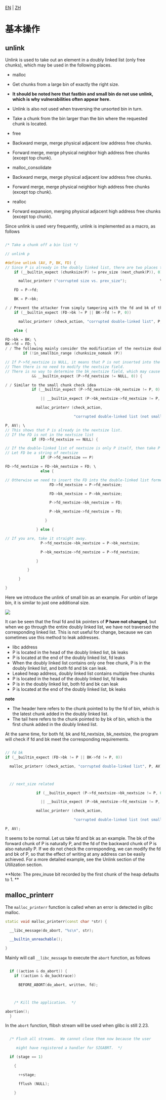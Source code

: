 [EN](./basic.md) | [ZH](./basic-zh.md)
# 基本操作


## unlink



Unlink is used to take out an element in a doubly linked list (only free chunks), which may be used in the following places.


- malloc

- Get chunks from a large bin of exactly the right size.
- **It should be noted here that fastbin and small bin do not use unlink, which is why vulnerabilities often appear here.**
- Unlink is also not used when traversing the unsorted bin in turn.
- Take a chunk from the bin larger than the bin where the requested chunk is located.
- free

- Backward merge, merge physical adjacent low address free chunks.
- Forward merge, merge physical neighbor high address free chunks (except top chunk).
- malloc_consolidate

- Backward merge, merge physical adjacent low address free chunks.
- Forward merge, merge physical neighbor high address free chunks (except top chunk).
- realloc

- Forward expansion, merging physical adjacent high address free chunks (except top chunk).


Since unlink is used very frequently, unlink is implemented as a macro, as follows


```c

/* Take a chunk off a bin list */

// unlink p

#define unlink (AV, P, BK, FD) {
// Since P is already in the doubly linked list, there are two places to record its size, so check if the size is the same.
    if (__builtin_expect (chunksize(P) != prev_size (next_chunk(P)), 0))      \

      malloc_printerr ("corrupted size vs. prev_size");			      \

    FD = P->fd;                                                                      \

    BK = P->bk;                                                                      \

/ / Prevent the attacker from simply tampering with the fd and bk of the free chunk to achieve arbitrary write effects.
    if (__builtin_expect (FD->bk != P || BK->fd != P, 0))                      \

      malloc_printerr (check_action, "corrupted double-linked list", P, AV);  \

    else {                                                                      \

FD->bk = BK; \
BK->fd = FD; \
/ / The following mainly consider the modification of the nextsize doubly linked list corresponding to P
        if (!in_smallbin_range (chunksize_nomask (P))                              \

// If P->fd_nextsize is NULL, it means that P is not inserted into the nextsize list.
// Then there is no need to modify the nextsize field.
// There is no way to determine the bk_nextsize field, which may cause problems.
            && __builtin_expect (P->fd_nextsize != NULL, 0)) {                      \

/ / Similar to the small chunk check idea
            if (__builtin_expect (P->fd_nextsize->bk_nextsize != P, 0)              \

                || __builtin_expect (P->bk_nextsize->fd_nextsize != P, 0))    \

              malloc_printerr (check_action,                                      \

                               "corrupted double-linked list (not small)",    \

P, AV); \
// This shows that P is already in the nextsize list.
// If the FD is not in the nextsize list
            if (FD->fd_nextsize == NULL) {                                      \

// If the double-linked list of nextsize is only P itself, then take P directly
// Let FD be a string of nextsize
                if (P->fd_nextsize == P)                                      \

FD->fd_nextsize = FD->bk_nextsize = FD; \
                else {                                                              \

// Otherwise we need to insert the FD into the double-linked list formed by nextsize
                    FD->fd_nextsize = P->fd_nextsize;                              \

                    FD->bk_nextsize = P->bk_nextsize;                              \

                    P->fd_nextsize->bk_nextsize = FD;                              \

                    P->bk_nextsize->fd_nextsize = FD;                              \

                  }                                                              \

              } else {                                                              \

// If you are, take it straight away.
                P->fd_nextsize->bk_nextsize = P->bk_nextsize;                      \

                P->bk_nextsize->fd_nextsize = P->fd_nextsize;                      \

              }                                                                      \

          }                                                                      \

      }                                                                              \

}

```



Here we introduce the unlink of small bin as an example. For unbin of large bin, it is similar to just one additional size.


![](./figure/unlink_smallbin_intro.png)



It can be seen that the final fd and bk pointers of **P have not changed**, but when we go through the entire doubly linked list, we have not traversed the corresponding linked list. This is not useful for change, because we can sometimes use this method to leak addresses.


- libc address
- P is located in the head of the doubly linked list, bk leaks
- P is located at the end of the doubly linked list, fd leaks
- When the doubly linked list contains only one free chunk, P is in the doubly linked list, and both fd and bk can leak.
- Leaked heap address, doubly linked list contains multiple free chunks
- P is located in the head of the doubly linked list, fd leaks
- P is in the doubly linked list, both fd and bk can leak
- P is located at the end of the doubly linked list, bk leaks


**note**


- The header here refers to the chunk pointed to by the fd of bin, which is the latest chunk added in the doubly linked list.
- The tail here refers to the chunk pointed to by bk of bin, which is the first chunk added in the doubly linked list.


At the same time, for both fd, bk and fd_nextsize, bk_nextsize, the program will check if fd and bk meet the corresponding requirements.


```c

// fd bk
if (__builtin_expect (FD->bk != P || BK->fd != P, 0))                      \

  malloc_printerr (check_action, "corrupted double-linked list", P, AV);  \



  // next_size related

              if (__builtin_expect (P->fd_nextsize->bk_nextsize != P, 0)              \

                || __builtin_expect (P->bk_nextsize->fd_nextsize != P, 0))    \

              malloc_printerr (check_action,                                      \

                               "corrupted double-linked list (not small)",    \

P, AV);
```



It seems to be normal. Let us take fd and bk as an example. The bk of the forward chunk of P is naturally P, and the fd of the backward chunk of P is also naturally P. If we do not check the corresponding, we can modify the fd and bk of P, so that the effect of writing at any address can be easily achieved. For a more detailed example, see the Unlink section of the Utilization section.


**Note: The prev_inuse bit recorded by the first chunk of the heap defaults to 1. **


## malloc_printerr



The `malloc_printerr` function is called when an error is detected in glibc malloc.


```Cpp
static void malloc_printerr(const char *str) {

  __libc_message(do_abort, "%s\n", str);

  __builtin_unreachable();

}

```



Mainly will call `__libc_message` to execute the `abort` function, as follows


```c

  if ((action & do_abort)) {
    if ((action & do_backtrace))

      BEFORE_ABORT(do_abort, written, fd);



    /* Kill the application.  */

abortion();
  }

```



In the `abort` function, flibsh stream will be used when glibc is still 2.23.


```c

  /* Flush all streams.  We cannot close them now because the user

     might have registered a handler for SIGABRT.  */

  if (stage == 1)

    {

      ++stage;

      fflush (NULL);

    }

```


